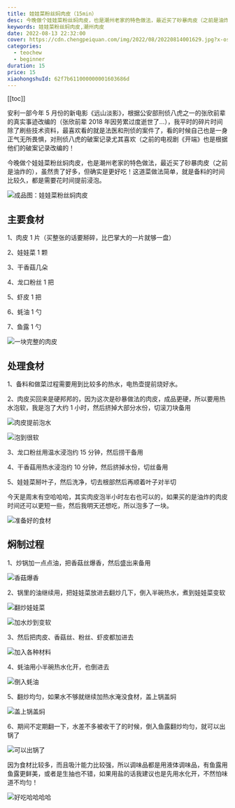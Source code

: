 ```yaml
---
title: 娃娃菜粉丝焖肉皮（15min）
desc: 今晚做个娃娃菜粉丝焖肉皮，也是潮州老家的特色做法，最近买了砂暴肉皮（之前是油炸的），虽然贵了好多，但确实是更好吃！这道菜做法简单，就是备料的时间比较久，都是需要花时间提前浸泡。
keywords: 娃娃菜粉丝焖肉皮,潮州肉皮
date: 2022-08-13 22:32:00
cover: https://cdn.chengpeiquan.com/img/2022/08/20220814001629.jpg?x-oss-process=image/interlace,1
categories:
  - teochew
  - beginner
duration: 15
price: 15
xiaohongshuId: 62f7b611000000001603686d
---
```


[[toc]]

安利一部今年 5 月份的新电影《远山淡影》，根据公安部刑侦八虎之一的张欣前辈的真实事迹改编的（张欣前辈 2018 年因劳累过度逝世了…），我平时的碎片时间除了刷些技术资料，最喜欢看的就是法医和刑侦的案件了，看的时候自己也是一身正气无所畏惧，对刑侦八虎的破案记录尤其喜欢（之前的电视剧《开端》也是根据他们的破案记录改编的！

今晚做个娃娃菜粉丝焖肉皮，也是潮州老家的特色做法，最近买了砂暴肉皮（之前是油炸的），虽然贵了好多，但确实是更好吃！这道菜做法简单，就是备料的时间比较久，都是需要花时间提前浸泡。

![成品图：娃娃菜粉丝焖肉皮](https://cdn.chengpeiquan.com/img/2022/08/20220814001657.jpg?x-oss-process=image/interlace,1)

## 主要食材

1、肉皮 1 片（买整张的话要掰碎，比巴掌大的一片就够一盘）

2、娃娃菜 1 颗

3、干香菇几朵

4、龙口粉丝 1 把

5、虾皮 1 把

6、蚝油 1 勺

7、鱼露 1 勺

![一块完整的肉皮](https://cdn.chengpeiquan.com/img/2022/08/20220814001659.jpg?x-oss-process=image/interlace,1)

## 处理食材

1、备料和做菜过程需要用到比较多的热水，电热壶提前烧好水。

2、肉皮买回来是硬邦邦的，因为这次是砂暴做法的肉皮，成品更硬，所以要用热水泡软，我是泡了大约 1 小时，然后挤掉大部分水份，切滚刀块备用

![肉皮提前泡水](https://cdn.chengpeiquan.com/img/2022/08/20220814001647.jpg?x-oss-process=image/interlace,1)

![泡到很软](https://cdn.chengpeiquan.com/img/2022/08/20220814001648.jpg?x-oss-process=image/interlace,1)

3、龙口粉丝用温水浸泡约 15 分钟，然后捞干备用

4、干香菇用热水浸泡约 10 分钟，然后挤掉水份，切丝备用

5、娃娃菜掰叶子，然后洗净，切去根部然后再顺着叶子对半切

今天是周末有空哈哈哈，其实肉皮泡半小时左右也可以的，如果买的是油炸的肉皮时间还可以更短一些，然后我明天还想吃，所以泡多了一块。

![准备好的食材](https://cdn.chengpeiquan.com/img/2022/08/20220814001649.jpg?x-oss-process=image/interlace,1)

## 焖制过程

1、炒锅加一点点油，把香菇丝爆香，然后盛出来备用

![香菇爆香](https://cdn.chengpeiquan.com/img/2022/08/20220814001650.jpg?x-oss-process=image/interlace,1)

2、锅里的油继续用，把娃娃菜放进去翻炒几下，倒入半碗热水，煮到娃娃菜变软

![翻炒娃娃菜](https://cdn.chengpeiquan.com/img/2022/08/20220814001651.jpg?x-oss-process=image/interlace,1)

![加水炒到变软](https://cdn.chengpeiquan.com/img/2022/08/20220814001652.jpg?x-oss-process=image/interlace,1)

3、然后把肉皮、香菇丝、粉丝、虾皮都加进去

![加入各种材料](https://cdn.chengpeiquan.com/img/2022/08/20220814001654.jpg?x-oss-process=image/interlace,1)

4、蚝油用小半碗热水化开，也倒进去

![倒入蚝油](https://cdn.chengpeiquan.com/img/2022/08/20220814001653.jpg?x-oss-process=image/interlace,1)

5、翻炒均匀，如果水不够就继续加热水淹没食材，盖上锅盖焖

![盖上锅盖焖](https://cdn.chengpeiquan.com/img/2022/08/20220814001655.jpg?x-oss-process=image/interlace,1)

6、期间不定期翻一下，水差不多被收干了的时候，倒入鱼露翻炒均匀，就可以出锅了

![可以出锅了](https://cdn.chengpeiquan.com/img/2022/08/20220814001656.jpg?x-oss-process=image/interlace,1)

因为食材比较多，而且吸汁能力比较强，所以调味品都是用液体调味品，有鱼露用鱼露更鲜美，或者是生抽也不错，如果用盐的话我建议也是先用水化开，不然怕味道不均匀！

![好吃哈哈哈哈](https://cdn.chengpeiquan.com/img/2022/08/20220814001658.jpg?x-oss-process=image/interlace,1)
